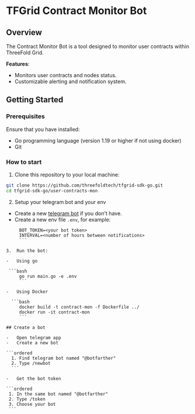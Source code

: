 # TFGrid Contract Monitor Bot

## Overview

The Contract Monitor Bot is a tool designed to monitor user contracts within ThreeFold Grid.

**Features**:

-   Monitors user contracts and nodes status.
-   Customizable alerting and notification system.

## Getting Started

### Prerequisites

Ensure that you have installed:

-   Go programming language (version 1.19 or higher if not using docker)
-   Git

### How to start

1.  Clone this repository to your local machine:

   ```bash
   git clone https://github.com/threefoldtech/tfgrid-sdk-go.git
   cd tfgrid-sdk-go/user-contracts-mon
   ```

2.  Setup your telegram bot and your env

-   Create a new [telegram bot](README.md#create-a-bot) if you don't have.
-   Create a new env file `.env`, for example:

   ```env
        BOT_TOKEN=<your bot token>
        INTERVAL=<number of hours between notifications>
        ```

3.  Run the bot:

-   Using go

    ```bash
        go run main.go -e .env
        ```

-   Using Docker

     ```bash
        docker build -t contract-mon -f Dockerfile ../
        docker run -it contract-mon
        ```

## Create a bot

-   Open telegram app
-   Create a new bot

  ```ordered
     1. Find telegram bot named "@botfarther"
     2. Type /newbot
     ```

-   Get the bot token

  ```ordered
    1. In the same bot named "@botfarther"
    2. Type /token
    3. Choose your bot
    ```
